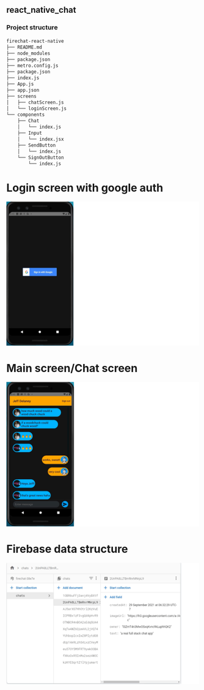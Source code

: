 ## react_native_chat

### Project structure

```
firechat-react-native
├── README.md
├── node_modules
├── package.json
├── metro.config.js
├── package.json
├── index.js
├── App.js
├── app.json
├── screens
│   ├── chatScreen.js
│   └── loginScreen.js
└── components
    ├── Chat
    │   └── index.js
    ├── Input
    │   └── index.jsx
    ├── SendButton
    │   └── index.js
    └── SignOutButton
        └── index.js
```
# Login screen with google auth
![alt text](https://github.com/swk23C8/react_native_chat/blob/master/login%20screen.png?raw=true)

# Main screen/Chat screen
![alt text](https://github.com/swk23C8/react_native_chat/blob/master/chat%20screen.png?raw=true)

# Firebase data structure
![alt text](https://github.com/swk23C8/react_native_chat/blob/master/firebase%20structure.png?raw=true)
